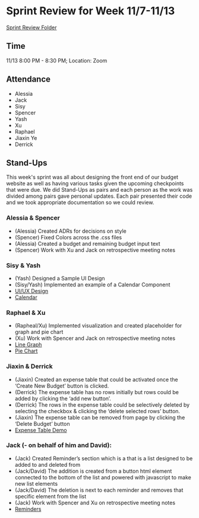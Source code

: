 
# Sprint Review for Week 11/7-11/13
[Sprint Review Folder](/specs/sprint-1-review)

## Time
11/13 8:00 PM - 8:30 PM; Location: Zoom

## Attendance 
- Alessia
- Jack
- Sisy
- Spencer
- Yash
- Xu
- Raphael
- Jiaxin Ye
- Derrick

## Stand-Ups
This week's sprint was all about designing the front end of our budget website as well as having various tasks given the upcoming checkpoints that were due. We did Stand-Ups as pairs and each person as the work was divided among pairs gave personal updates. Each pair presented their code and we took appropriate documentation so we could review.

### Alessia & Spencer
- (Alessia) Created ADRs for decisions on style
- (Spencer) Fixed Colors across the .css files
- (Alessia) Created a budget and remaining budget input text
- (Spencer) Work with Xu and Jack on retrospective meeting notes

### Sisy & Yash
- (Yash) Designed a Sample UI Design
- (Sisy/Yash) Implemented an example of a Calendar Component
- [UI/UX Design](/specs/sprint-1-review/UI-UX%20Design.png)
- [Calendar](/specs/sprint-1-review/Calendar%20Design.png)

### Raphael & Xu 
- (Rapheal/Xu) Implemented visualization and created placeholder for graph and pie chart
- (Xu) Work with Spencer and Jack on retrospective meeting notes
- [Line Graph](/specs/sprint-1-review/linegraph.png)
- [Pie Chart](/specs/sprint-1-review/pie%20chart.png)

### Jiaxin & Derrick
- (Jiaxin) Created an expense table that could be activated once the ‘Create New Budget’ button is clicked. 
- (Derrick) The expense table has no rows initially but rows could be added by clicking the ‘add new button’.
- (Derrick) The rows in the expense table could be selectively deleted by selecting the checkbox & clicking the ‘delete selected rows’ button.
- (Jiaxin) The expense table can be removed from page by clicking the ‘Delete Budget’ button
- [Expense Table Demo](/specs/sprint-1-review/Expense%20Table%20Video%20Demo%20by%20Jaxin&Derrick.mp4)

### Jack (- on behalf of him and David): 
- (Jack) Created Reminder’s section which is a that is a list designed to be added to and deleted from
- (Jack/David) The addition is created from a button html element connected to the bottom of the list and powered with javascript to make new list elements
- (Jack/David) The deletion is next to each reminder and removes that specific element from the list
- (Jack) Work with Spencer and Xu on retrospective meeting notes
- [Reminders](/specs/sprint-1-review/reminders.PNG)
